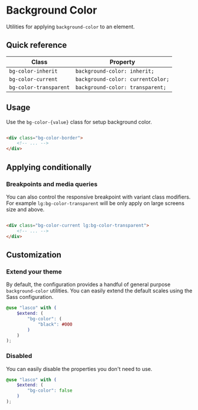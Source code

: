 # Background Color

Utilities for applying `background-color` to an element.

## Quick reference

| Class                  | Property                          |
|------------------------|-----------------------------------|
| `bg-color-inherit`     | `background-color: inherit;`      |
| `bg-color-current`     | `background-color: currentColor;` |
| `bg-color-transparent` | `background-color: transparent;`  |

## Usage

Use the `bg-color-{value}` class for setup background color.

```html

<div class="bg-color-border">
    <!-- ... -->
</div>
```

## Applying conditionally

### Breakpoints and media queries

You can also control the responsive breakpoint with variant class modifiers. For example `lg:bg-color-transparent` will
be only apply on large screens size and above.

```html

<div class="bg-color-current lg:bg-color-transparent">
    <!-- ... -->
</div>
```

## Customization

### Extend your theme

By default, the configuration provides a handful of general purpose `background-color` utilities. You can easily extend
the default scales using the Sass configuration.

```scss
@use "lasco" with (
    $extend: (
        "bg-color": (
            "black": #000
        )
    )
);
```

### Disabled

You can easily disable the properties you don't need to use.

```scss
@use "lasco" with (
    $extend: (
        "bg-color": false
    )
);
```
